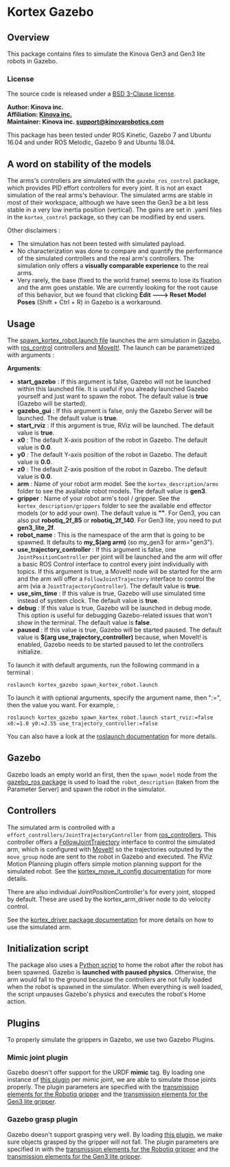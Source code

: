 <!-- 
* KINOVA (R) KORTEX (TM)
*
* Copyright (c) 2018 Kinova inc. All rights reserved.
*
* This software may be modified and distributed 
* under the terms of the BSD 3-Clause license. 
*
* Refer to the LICENSE file for details.
*
* -->

# Kortex Gazebo

## Overview
This package contains files to simulate the Kinova Gen3 and Gen3 lite robots in Gazebo.

### License

The source code is released under a [BSD 3-Clause license](../LICENSE).

**Author: Kinova inc.<br />
Affiliation: [Kinova inc.](https://www.kinovarobotics.com/)<br />
Maintainer: Kinova inc. support@kinovarobotics.com**

This package has been tested under ROS Kinetic, Gazebo 7 and Ubuntu 16.04 and under ROS Melodic, Gazebo 9 and Ubuntu 18.04.

## A word on stability of the models
 
The arms's controllers are simulated with the `gazebo_ros_control` package, which provides PID effort controllers for every joint. It is not an exact simulation of the real arms's behaviour. The simulated arms are stable in most of their workspace, although we have seen the Gen3 be a bit less stable in a very low inertia position (vertical). The gains are set in .yaml files in the `kortex_control` package, so they can be modified by end users.

Other disclaimers :
 - The simulation has not been tested with simulated payload.
 - No characterization was done to compare and quantify the performance of the simulated controllers and the real arm's controllers. The simulation only offers a **visually comparable experience** to the real arms. 
 - Very rarely, the base (fixed to the world frame) seems to lose its fixation and the arm goes unstable. We are currently looking for the root cause of this behavior, but we found that clicking **Edit ---> Reset Model Poses** (Shift + Ctrl + R) in Gazebo is a workaround.

## Usage

The [spawn_kortex_robot.launch file](launch/spawn_kortex_robot.launch) launches the arm simulation in [Gazebo](http://gazebosim.org), with [ros_control](http://wiki.ros.org/ros_control) controllers and [MoveIt!](https://moveit.ros.org/).
The launch can be parametrized with arguments : 

**Arguments**:
- **start_gazebo** : If this argument is false, Gazebo will not be launched within this launched file. It is useful if you already launched Gazebo yourself and just want to spawn the robot. The default value is **true** (Gazebo will be started).
- **gazebo_gui** : If this argument is false, only the Gazebo Server will be launched. The default value is **true**.
- **start_rviz** : If this argument is true, RViz will be launched. The default value is **true**.
- **x0** : The default X-axis position of the robot in Gazebo. The default value is **0.0**.
- **y0** : The default Y-axis position of the robot in Gazebo. The default value is **0.0**.
- **z0** : The default Z-axis position of the robot in Gazebo. The default value is **0.0**.
- **arm** : Name of your robot arm model. See the `kortex_description/arms` folder to see the available robot models. The default value is **gen3**.
- **gripper** : Name of your robot arm's tool / gripper. See the `kortex_description/grippers` folder to see the available end effector models (or to add your own). The default value is **""**. For Gen3, you can also put **robotiq_2f_85** or **robotiq_2f_140**. For Gen3 lite, you need to put **gen3_lite_2f**.
- **robot_name** : This is the namespace of the arm that is going to be spawned. It defaults to **my_$(arg arm)** (so my_gen3 for arm="gen3").
- **use_trajectory_controller** : If this argument is false, one `JointPositionController` per joint will be launched and the arm will offer a basic ROS Control interface to control every joint individually with topics. If this argument is true, a MoveIt! node will be started for the arm and the arm will offer a `FollowJointTrajectory` interface to control the arm (via a `JointTrajectoryController`). The default value is **true**.
- **use_sim_time** : If this value is true, Gazebo will use simulated time instead of system clock. The default value is **true**.
- **debug** : If this value is true, Gazebo will be launched in debug mode. This option is useful for debugging Gazebo-related issues that won't show in the terminal. The default value is **false**.
- **paused** : If this value is true, Gazebo will be started paused. The default value is **$(arg use_trajectory_controller)** because, when MoveIt! is enabled, Gazebo needs to be started paused to let the controllers initialize.

To launch it with default arguments, run the following command in a terminal : 

`roslaunch kortex_gazebo spawn_kortex_robot.launch`

To launch it with optional arguments, specify the argument name, then ":=", then the value you want. For example, : 

`roslaunch kortex_gazebo spawn_kortex_robot.launch start_rviz:=false x0:=1.0 y0:=2.55 use_trajectory_controller:=false`

You can also have a look at the [roslaunch documentation](http://wiki.ros.org/roslaunch/Commandline%20Tools) for more details.

## Gazebo

Gazebo loads an empty world an first, then the `spawn_model` node from the [gazebo_ros package](http://wiki.ros.org/gazebo_ros) is used to load the `robot_description` (taken from the Parameter Server) and spawn the robot in the simulator. 

## Controllers

The simulated arm is controlled with a `effort_controllers/JointTrajectoryController` from [ros_controllers](http://wiki.ros.org/ros_controllers).
This controller offers a [FollowJointTrajectory](http://wiki.ros.org/joint_trajectory_controller) interface to control the simulated arm, which is configured with [MoveIt!](http://docs.ros.org/kinetic/api/moveit_tutorials/html/index.html) so the trajectories outputed by the `move_group` node are sent to the robot in Gazebo and executed.
The RViz Motion Planning plugin offers simple motion planning support for the simulated robot. See the [kortex_move_it_config documentation](../kortex_move_it_config/readme.md) for more details.

There are also individual JointPositionController's for every joint, stopped by default. These are used by the kortex_arm_driver node to do velocity control. 

See the [kortex_driver package documentation](../kortex_driver/readme.md) for more details on how to use the simulated arm. 

## Initialization script

The package also uses a [Python script](./scripts/home_robot.py) to home the robot after the robot has been spawned. 
Gazebo is **launched with paused physics**. Otherwise, the arm would fall to the ground because the controllers are not fully loaded when the robot is spawned in the simulator. 
When everything is well loaded, the script unpauses Gazebo's physics and executes the robot's Home action.

## Plugins

To properly simulate the grippers in Gazebo, we use two Gazebo Plugins.

### Mimic joint plugin

Gazebo doesn't offer support for the URDF **mimic** tag. 
By loading one instance of [this plugin](../third_party/roboticsgroup_gazebo_plugins/README.md) per mimic joint, we are able to simulate those joints properly. The plugin parameters are specified with the [transmission elements for the Robotiq gripper](../kortex_description/grippers/robotiq_2f_85/urdf/robotiq_2f_85_transmission_macro.xacro) and the [transmission elements for the Gen3 lite gripper](../kortex_description/grippers/gen3_lite_2f/urdf/gen3_lite_2f_transmission_macro.xacro).

### Gazebo grasp plugin

Gazebo doesn't support grasping very well. By loading [this plugin](../third_party/gazebo-pkgs/README.md), we make sure objects grasped by the gripper will not fall. The plugin parameters are specified in with the [transmission elements for the Robotiq gripper](../kortex_description/grippers/robotiq_2f_85/urdf/robotiq_2f_85_transmission_macro.xacro) and the [transmission elements for the Gen3 lite gripper](../kortex_description/grippers/gen3_lite_2f/urdf/gen3_lite_2f_transmission_macro.xacro).
